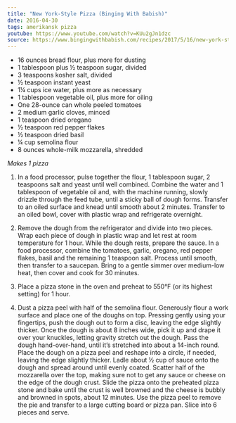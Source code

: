 ```yaml
---
title: "New York-Style Pizza (Binging With Babish)"
date: 2016-04-30
tags: amerikansk pizza
youtube: https://www.youtube.com/watch?v=KUu2gJn1dzc
source: https://www.bingingwithbabish.com/recipes/2017/5/16/new-york-style-pizza-inspired-by-tmnt-ii-secret-of-the-ooze?rq=pizza
---
```


- 16 ounces bread flour, plus more for dusting
- 1 tablespoon plus ½ teaspoon sugar, divided
- 3 teaspoons kosher salt, divided
- ½ teaspoon instant yeast
- 1¼ cups ice water, plus more as necessary
- 1 tablespoon vegetable oil, plus more for oiling
- One 28-ounce can whole peeled tomatoes
- 2 medium garlic cloves, minced
- 1 teaspoon dried oregano
- ½ teaspoon red pepper flakes
- ½ teaspoon dried basil
- ¼ cup semolina flour
- 8 ounces whole-milk mozzarella, shredded

*Makes 1 pizza*

1. In a food processor, pulse together the flour, 1 tablespoon sugar, 2 teaspoons salt and yeast until well combined. Combine the water and 1 tablespoon of vegetable oil and, with the machine running, slowly drizzle through the feed tube, until a sticky ball of dough forms. Transfer to an oiled surface and knead until smooth about 2 minutes. Transfer to an oiled bowl, cover with plastic wrap and refrigerate overnight.

2. Remove the dough from the refrigerator and divide into two pieces. Wrap each piece of dough in plastic wrap and let rest at room temperature for 1 hour. While the dough rests, prepare the sauce. In a food processor, combine the tomatoes, garlic, oregano, red pepper flakes, basil and the remaining 1 teaspoon salt. Process until smooth, then transfer to a saucepan. Bring to a gentle simmer over medium-low heat, then cover and cook for 30 minutes.

3. Place a pizza stone in the oven and preheat to 550°F (or its highest setting) for 1 hour. 

4. Dust a pizza peel with half of the semolina flour. Generously flour a work surface and place one of the doughs on top. Pressing gently using your fingertips, push the dough out to form a disc, leaving the edge slightly thicker.  Once the dough is about 8 inches wide, pick it up and drape it over your knuckles, letting gravity stretch out the dough. Pass the dough hand-over-hand, until it’s stretched into about a 14-inch round. Place the dough on a pizza peel and reshape into a circle, if needed, leaving the edge slightly thicker. Ladle about ½ cup of sauce onto the dough and spread around until evenly coated. Scatter half of the mozzarella over the top, making sure not to get any sauce or cheese on the edge of the dough crust. Slide the pizza onto the preheated pizza stone and bake until the crust is well browned and the cheese is bubbly and browned in spots, about 12 minutes. Use the pizza peel to remove the pie and transfer to a large cutting board or pizza pan. Slice into 6 pieces and serve.

